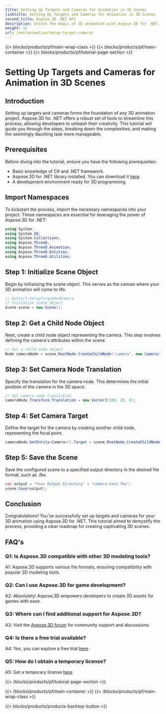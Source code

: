 ```yaml
---
title: Setting Up Targets and Cameras for Animation in 3D Scenes
linktitle: Setting Up Targets and Cameras for Animation in 3D Scenes
second_title: Aspose.3D .NET API
description: Unlock the magic of 3D animation with Aspose.3D for .NET. Effortlessly set up targets and cameras using this comprehensive tutorial.
weight: 11
url: /net/animation/setup-target-camera/
---
```


{{< blocks/products/pf/main-wrap-class >}}
{{< blocks/products/pf/main-container >}}
{{< blocks/products/pf/tutorial-page-section >}}

# Setting Up Targets and Cameras for Animation in 3D Scenes

## Introduction

Setting up targets and cameras forms the foundation of any 3D animation project. Aspose.3D for .NET offers a robust set of tools to streamline this process, allowing developers to unleash their creativity. This tutorial will guide you through the steps, breaking down the complexities, and making the seemingly daunting task more manageable.

## Prerequisites

Before diving into the tutorial, ensure you have the following prerequisites:

- Basic knowledge of C# and .NET framework.
- Aspose.3D for .NET library installed. You can download it [here](https://releases.aspose.com/3d/net/).
- A development environment ready for 3D programming.

## Import Namespaces

To kickstart the process, import the necessary namespaces into your project. These namespaces are essential for leveraging the power of Aspose.3D for .NET:

```csharp
using System;
using System.IO;
using System.Collections;
using Aspose.ThreeD;
using Aspose.ThreeD.Animation;
using Aspose.ThreeD.Entities;
using Aspose.ThreeD.Utilities;
```

## Step 1: Initialize Scene Object

Begin by initializing the scene object. This serves as the canvas where your 3D animation will come to life.

```csharp
// ExStart:SetupTargetAndCamera
// Initialize scene object
Scene scene = new Scene();
```

## Step 2: Get a Child Node Object

Next, create a child node object representing the camera. This step involves defining the camera's attributes within the scene.

```csharp
// Get a child node object
Node cameraNode = scene.RootNode.CreateChildNode("camera", new Camera());
```

## Step 3: Set Camera Node Translation

Specify the translation for the camera node. This determines the initial position of the camera in the 3D space.

```csharp
// Set camera node translation
cameraNode.Transform.Translation = new Vector3(100, 20, 0);
```

## Step 4: Set Camera Target

Define the target for the camera by creating another child node, representing the focal point.

```csharp
cameraNode.GetEntity<Camera>().Target = scene.RootNode.CreateChildNode("target");
```

## Step 5: Save the Scene

Save the configured scene to a specified output directory in the desired file format, such as .fbx.

```csharp
var output = "Your Output Directory" + "camera-test.fbx";
scene.Save(output);
```

## Conclusion

Congratulations! You've successfully set up targets and cameras for your 3D animation using Aspose.3D for .NET. This tutorial aimed to demystify the process, providing a clear roadmap for creating captivating 3D scenes.

## FAQ's

### Q1: Is Aspose.3D compatible with other 3D modeling tools?

A1: Aspose.3D supports various file formats, ensuring compatibility with popular 3D modeling tools.

### Q2: Can I use Aspose.3D for game development?

A2: Absolutely! Aspose.3D empowers developers to create 3D assets for games with ease.

### Q3: Where can I find additional support for Aspose.3D?

A3: Visit the [Aspose.3D forum](https://forum.aspose.com/c/3d/18) for community support and discussions.

### Q4: Is there a free trial available?

A4: Yes, you can explore a free trial [here](https://releases.aspose.com/).

### Q5: How do I obtain a temporary license?

A5: Get a temporary license [here](https://purchase.aspose.com/temporary-license/).

{{< /blocks/products/pf/tutorial-page-section >}}

{{< /blocks/products/pf/main-container >}}
{{< /blocks/products/pf/main-wrap-class >}}

{{< blocks/products/products-backtop-button >}}
